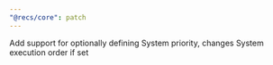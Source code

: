 ```yaml
---
"@recs/core": patch
---
```


Add support for optionally defining System priority, changes System execution order if set
